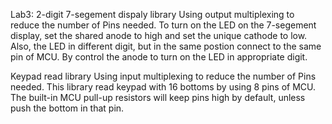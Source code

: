 Lab3:
2-digit 7-segement dispaly library
Using output multiplexing to reduce the number of Pins needed. To turn on the LED on the 7-segement display, set the shared anode to high and set the unique cathode to low. Also, the LED in different digit, but in the same postion connect to the same pin of MCU. By control the anode to turn on the LED in appropriate digit.

Keypad read library
Using input multiplexing to reduce the number of Pins needed. This library read keypad with 16 bottoms by using 8 pins of MCU. The built-in MCU pull-up resistors will keep pins high by default, unless push the bottom in that pin.
